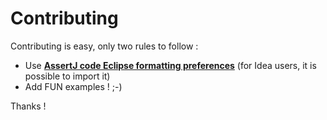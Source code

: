 Contributing
============

Contributing is easy, only two rules to follow : 
* Use **[AssertJ code Eclipse formatting preferences](https://github.com/joel-costigliola/assertj-core/tree/master/src/formatters/assertj-eclipse-formatter.xml)** (for Idea users, it is possible to import it)
* Add FUN examples ! ;-)

Thanks !
